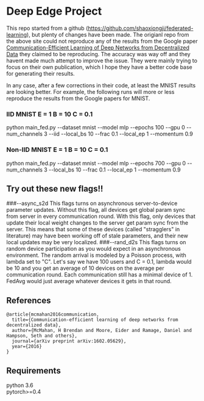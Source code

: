# Deep Edge Project 

This repo started from a github (https://github.com/shaoxiongji/federated-learning), but plenty of changes have been made.
The origianl repo from the above site could not reproduce any of the results from the Google paper [Communication-Efficient Learning of Deep Networks from Decentralized Data](https://arxiv.org/abs/1602.05629) they claimed to be reproducing.
The accuracy was way off and they havent made much attempt to improve the issue.  They were mainly trying to focus on their own publication, which I hope they have a better code base for generating their results.

In any case, after a few corrections in their code, at least the MNIST results are looking better.  For example, the following runs will more or less reproduce the results from the Google papers for MNIST.

### IID MNIST E = 1 B = 10 C = 0.1
python main_fed.py --dataset mnist --model mlp --epochs 100 --gpu 0 --num_channels 3 --iid --local_bs 10 --frac 0.1 --local_ep 1 --momentum 0.9

### Non-IID MNIST E = 1 B = 10 C = 0.1
python main_fed.py --dataset mnist --model mlp --epochs 700 --gpu 0 --num_channels 3 --local_bs 10 --frac 0.1 --local_ep 1 --momentum 0.9

## Try out these new flags!!
###--async_s2d 
This flags turns on asynchronous server-to-device parameter updates.  Without this flag, all devices get global param sync from server in every communication round.  With this flag, only devices that update their local weight changes to the server get param sync from the server.  This means that some of these devices (called "stragglers" in literature) may have been working off of stale parameters, and their new local updates may be very localized.
###--rand_d2s 
This flags turns on random device participation as you would expect in an asynchronous environment.  The random arrival is modeled by a Poisson process, with lambda set to "C".  Let's say we have 100 users and C = 0.1, lambda would be 10 and you get an average of 10 devices on the average per communication round.  Each communication still has a minimal device of 1.  FedAvg would just average whatever devices it gets in that round.


## References
```
@article{mcmahan2016communication,
  title={Communication-efficient learning of deep networks from decentralized data},
  author={McMahan, H Brendan and Moore, Eider and Ramage, Daniel and Hampson, Seth and others},
  journal={arXiv preprint arXiv:1602.05629},
  year={2016}
}
```

## Requirements
python 3.6  
pytorch>=0.4
